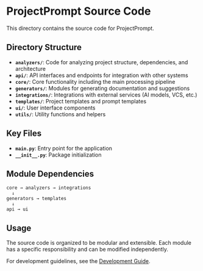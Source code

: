 # ProjectPrompt Source Code

This directory contains the source code for ProjectPrompt.

## Directory Structure

- **`analyzers/`**: Code for analyzing project structure, dependencies, and architecture
- **`api/`**: API interfaces and endpoints for integration with other systems
- **`core/`**: Core functionality including the main processing pipeline
- **`generators/`**: Modules for generating documentation and suggestions
- **`integrations/`**: Integrations with external services (AI models, VCS, etc.)
- **`templates/`**: Project templates and prompt templates
- **`ui/`**: User interface components
- **`utils/`**: Utility functions and helpers

## Key Files

- **`main.py`**: Entry point for the application
- **`__init__.py`**: Package initialization

## Module Dependencies

```
core → analyzers → integrations
  ↓
generators → templates
  ↓
api → ui
```

## Usage

The source code is organized to be modular and extensible. Each module has a specific responsibility and can be modified independently.

For development guidelines, see the [Development Guide](../docs/development/development_guide.md).
